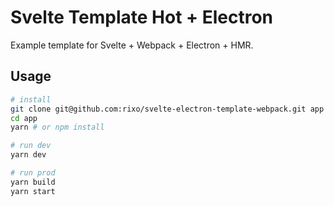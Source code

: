 # Svelte Template Hot + Electron

Example template for Svelte + Webpack + Electron + HMR.

## Usage

```bash
# install
git clone git@github.com:rixo/svelte-electron-template-webpack.git app
cd app
yarn # or npm install

# run dev
yarn dev

# run prod
yarn build
yarn start
```
